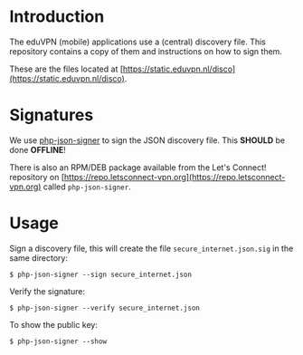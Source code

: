 # Introduction

The eduVPN (mobile) applications use a (central) discovery file. This 
repository contains a copy of them and instructions on how to sign them.

These are the files located at 
[https://static.eduvpn.nl/disco](https://static.eduvpn.nl/disco).

# Signatures

We use [php-json-signer](https://git.tuxed.net/fkooman/php-json-signer) to sign
the JSON discovery file. This **SHOULD** be done **OFFLINE**! 

There is also an RPM/DEB package available from the Let's Connect! repository 
on [https://repo.letsconnect-vpn.org](https://repo.letsconnect-vpn.org) called 
`php-json-signer`.

# Usage

Sign a discovery file, this will create the file `secure_internet.json.sig` in
the same directory:

    $ php-json-signer --sign secure_internet.json

Verify the signature:

    $ php-json-signer --verify secure_internet.json

To show the public key:

    $ php-json-signer --show
